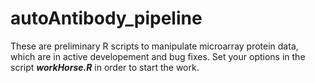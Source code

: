 # autoAntibody_pipeline
These are preliminary R scripts to manipulate microarray protein data, which are in active developement and bug fixes.
Set your options in the script ***workHorse.R*** in order to start the work.

